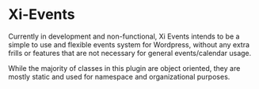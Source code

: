 # Xi-Events

Currently in development and non-functional, Xi Events intends to be a simple to use and flexible events system for Wordpress, without any extra frills or features that are not necessary for general events/calendar usage.

While the majority of classes in this plugin are object oriented, they are mostly static and used for namespace and organizational purposes.
